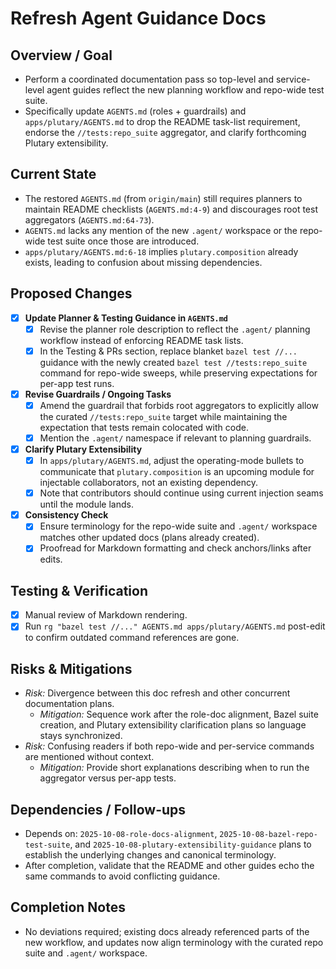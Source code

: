 # Refresh Agent Guidance Docs

## Overview / Goal
- Perform a coordinated documentation pass so top-level and service-level agent guides reflect the new planning workflow and repo-wide test suite.
- Specifically update `AGENTS.md` (roles + guardrails) and `apps/plutary/AGENTS.md` to drop the README task-list requirement, endorse the `//tests:repo_suite` aggregator, and clarify forthcoming Plutary extensibility.

## Current State
- The restored `AGENTS.md` (from `origin/main`) still requires planners to maintain README checklists (`AGENTS.md:4-9`) and discourages root test aggregators (`AGENTS.md:64-73`).
- `AGENTS.md` lacks any mention of the new `.agent/` workspace or the repo-wide test suite once those are introduced.
- `apps/plutary/AGENTS.md:6-18` implies `plutary.composition` already exists, leading to confusion about missing dependencies.

## Proposed Changes
- [x] **Update Planner & Testing Guidance in `AGENTS.md`**
  - [x] Revise the planner role description to reflect the `.agent/` planning workflow instead of enforcing README task lists.
  - [x] In the Testing & PRs section, replace blanket `bazel test //...` guidance with the newly created `bazel test //tests:repo_suite` command for repo-wide sweeps, while preserving expectations for per-app test runs.
- [x] **Revise Guardrails / Ongoing Tasks**
  - [x] Amend the guardrail that forbids root aggregators to explicitly allow the curated `//tests:repo_suite` target while maintaining the expectation that tests remain colocated with code.
  - [x] Mention the `.agent/` namespace if relevant to planning guardrails.
- [x] **Clarify Plutary Extensibility**
  - [x] In `apps/plutary/AGENTS.md`, adjust the operating-mode bullets to communicate that `plutary.composition` is an upcoming module for injectable collaborators, not an existing dependency.
  - [x] Note that contributors should continue using current injection seams until the module lands.
- [x] **Consistency Check**
  - [x] Ensure terminology for the repo-wide suite and `.agent/` workspace matches other updated docs (plans already created).
  - [x] Proofread for Markdown formatting and check anchors/links after edits.

## Testing & Verification
- [x] Manual review of Markdown rendering.
- [x] Run `rg "bazel test //..." AGENTS.md apps/plutary/AGENTS.md` post-edit to confirm outdated command references are gone.

## Risks & Mitigations
- *Risk:* Divergence between this doc refresh and other concurrent documentation plans.
  - *Mitigation:* Sequence work after the role-doc alignment, Bazel suite creation, and Plutary extensibility clarification plans so language stays synchronized.
- *Risk:* Confusing readers if both repo-wide and per-service commands are mentioned without context.
  - *Mitigation:* Provide short explanations describing when to run the aggregator versus per-app tests.

## Dependencies / Follow-ups
- Depends on: `2025-10-08-role-docs-alignment`, `2025-10-08-bazel-repo-test-suite`, and `2025-10-08-plutary-extensibility-guidance` plans to establish the underlying changes and canonical terminology.
- After completion, validate that the README and other guides echo the same commands to avoid conflicting guidance.

## Completion Notes
- No deviations required; existing docs already referenced parts of the new workflow, and updates now align terminology with the curated repo suite and `.agent/` workspace.
